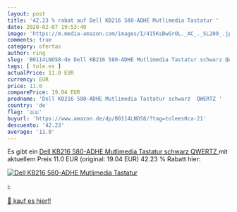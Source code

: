 ```yaml
---
layout: post
title: '42.23 % rabat auf Dell KB216 580-ADHE Mutlimedia Tastatur '
date: 2020-02-07 19:53:40
image: 'https://m.media-amazon.com/images/I/415KsBwGrOL._AC_._SL200_.jpg'
comments: true
category: ofertas
author: ring
slug: 'B0114LNOS8-de Dell KB216 580-ADHE Mutlimedia Tastatur schwarz QWERTZ'
tags: [ tole.es ]
actualPrice: 11.0 EUR
currency: EUR
price: 11.0
comparePrice: 19.04 EUR
prodname: 'Dell KB216 580-ADHE Mutlimedia Tastatur schwarz  QWERTZ '
country: 'de'
flag: '🇩🇪'
buyurl: 'https://www.amazon.de/dp/B0114LNOS8/?tag=tolees0ca-21'
descuento: '42.23'
average: '11.0'
---
```


Es gibt ein [Dell KB216 580-ADHE Mutlimedia Tastatur schwarz  QWERTZ ](https://www.amazon.de/dp/B0114LNOS8/?tag=tolees0ca-21) mit aktuellem Preis 11.0 EUR (original: 19.04 EUR) 42.23 % Rabatt hier:

[![Dell KB216 580-ADHE Mutlimedia Tastatur ](https://m.media-amazon.com/images/I/415KsBwGrOL._AC_._SL200_.jpg)](https://www.amazon.de/dp/B0114LNOS8/?tag=tolees0ca-21)

ℹ️:


[🛒 kauf es hier!!](https://www.amazon.de/dp/B0114LNOS8/?tag=tolees0ca-21)
